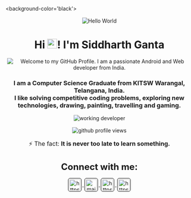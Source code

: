 <background-color='black'>
<p align='center' style='margin: 16px 4px 8px;'>
    <img src="file:///C:/Users/Shanvi/Downloads/greetings.gif" alt="Hello World" />
</p>

<h1 align="center">
    Hi <img src="https://static-00.iconduck.com/assets.00/waving-hand-sign-emoji-2048x2048-r71rstzv.png" height='26' alt='there'>! I'm Siddharth Ganta
</h1>

<p align='center' style='margin: 16px 4px 8px;'>
    <img src="https://readme-typing-svg.herokuapp.com?font=Fira+Code&pause=1000&color=54A6FF&center=true&vCenter=true&multiline=true&width=710&height=70&lines=Welcome+to+my+GitHub+Profile;I+am+a+passionate+Android+and+Web+developer+from+India" alt="Welcome to my GitHub Profile. I am a passionate Android and Web developer from India." />
</p>

<h3 align="center">
    I am a Computer Science Graduate from KITSW Warangal, Telangana, India.<br />
    I like solving competitive coding problems, exploring new technologies, drawing, painting, travelling and gaming.
</h3>

<p align='center' style='margin: 16px 4px 8px;'>
    <img src="https://149695847.v2.pressablecdn.com/wp-content/uploads/2019/06/tony-stark.gif" alt="working developer">
</p>

<p align="center" style='margin: 16px 4px 8px;'>
    <img src="https://komarev.com/ghpvc/?username=amsidsh&label=Profile%20views&color=0e75b6&style=flat" alt="github profile views" />
</p>
<p align='center' style='font-size: 16px;'>
    ⚡ The fact: <strong>It is never too late to learn something.</strong>
</p>

<h3 align="center" style='margin: 32px 4px 8px; font-size: 24px;'>
    Connect with me:
</h3>
<p align="center" style='margin: 16px 4px 8px;'>
    <a href="https://twitter.com/siddharthganta" target="blank" rel="noreferrer">
        <img align="center" src="https://www.vectorlogo.zone/logos/twitter/twitter-official.svg" alt="https://twitter.com/siddharthganta" height="30" width="30" style="background: #ffffff; border-radius: 5px; border: 1px solid #000000; margin: 0 2px; padding: 2px;" />
    </a>
    <a href="mailto:siddharthganta27@gmail.com" target="blank" rel="noreferrer">
        <img align="center" src="https://www.vectorlogo.zone/logos/gmail/gmail-icon.svg" alt="mailto:siddharthganta27@gmail.com" height="30" width="30" style="background: #ffffff; border-radius: 5px; border: 1px solid #000000; margin: 0 2px; padding: 2px;" />
    </a>
    <a href="https://www.linkedin.com/in/siddharth-ganta-782789250" target="blank" rel="noreferrer">
        <img align="center" src="https://www.vectorlogo.zone/logos/linkedin/linkedin-icon.svg" alt="https://www.linkedin.com/in/siddharth-ganta-782789250" height="30" width="30" style="background: #ffffff; border-radius: 5px; border: 1px solid #000000; margin: 0 2px; padding: 2px;" />
    </a>
    <a href="https://instagram.com/siddharthganta7" target="blank" rel="noreferrer">
        <img align="center" src="https://www.vectorlogo.zone/logos/instagram/instagram-icon.svg" alt="https://instagram.com/siddharthganta7" height="30" width="30" style="background: #ffffff; border-radius: 5px; border: 1px solid #000000; margin: 0 2px; padding: 2px;" />
    </a>
</background>
